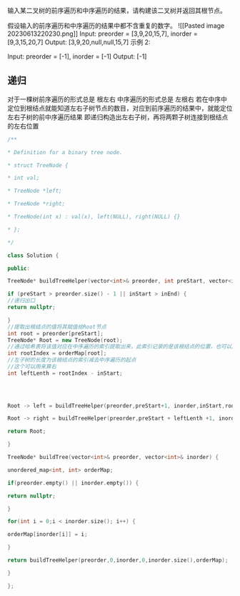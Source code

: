 输入某二叉树的前序遍历和中序遍历的结果，请构建该二叉树并返回其根节点。

假设输入的前序遍历和中序遍历的结果中都不含重复的数字。
![[Pasted image 20230613220230.png]]
Input: preorder = [3,9,20,15,7], inorder = [9,3,15,20,7]
Output: [3,9,20,null,null,15,7]
示例 2:

Input: preorder = [-1], inorder = [-1]
Output: [-1]
## 递归
对于一棵树前序遍历的形式总是
根左右
中序遍历的形式总是
左根右
若在中序中定位到根结点就能知道左右子树节点的数目，对应到前序遍历的结果中，就能定位左右子树的前中序遍历结果
即递归构造出左右子树，再将两颗子树连接到根结点的左右位置
```c++
/**

* Definition for a binary tree node.

* struct TreeNode {

* int val;

* TreeNode *left;

* TreeNode *right;

* TreeNode(int x) : val(x), left(NULL), right(NULL) {}

* };

*/

class Solution {

public:

TreeNode* buildTreeHelper(vector<int>& preorder, int preStart, vector<int>& inorder, int inStart, int inEnd, unordered_map<int, int>& orderMap) {

if (preStart > preorder.size() - 1 || inStart > inEnd) {
//递归出口
return nullptr;

}
//提取出根结点的值将其赋值给Root节点
int root = preorder[preStart];
TreeNode* Root = new TreeNode(root);
//通过哈希表将该值对应在中序遍历的索引提取出来，此索引记录的是该根结点的位置，也可以用查找算法找到该节点的索引，但是哈希表更为简便，明天写一下C++的哈希表
int rootIndex = orderMap[root];
//左子树的长度为该根结点的索引减去中序遍历的起点
//这个可以用来算右
int leftLenth = rootIndex - inStart;

  
  

Root -> left = buildTreeHelper(preorder,preStart+1, inorder,inStart,rootIndex - 1,orderMap);

Root -> right = buildTreeHelper(preorder,preStart + leftLenth +1, inorder,rootIndex + 1, inEnd, orderMap);

return Root;

}

TreeNode* buildTree(vector<int>& preorder, vector<int>& inorder) {

unordered_map<int, int> orderMap;

if(preorder.empty() || inorder.empty()) {

return nullptr;

}

for(int i = 0;i < inorder.size(); i++) {

orderMap[inorder[i]] = i;

}

return buildTreeHelper(preorder,0,inorder,0,inorder.size(),orderMap);

}

};
```